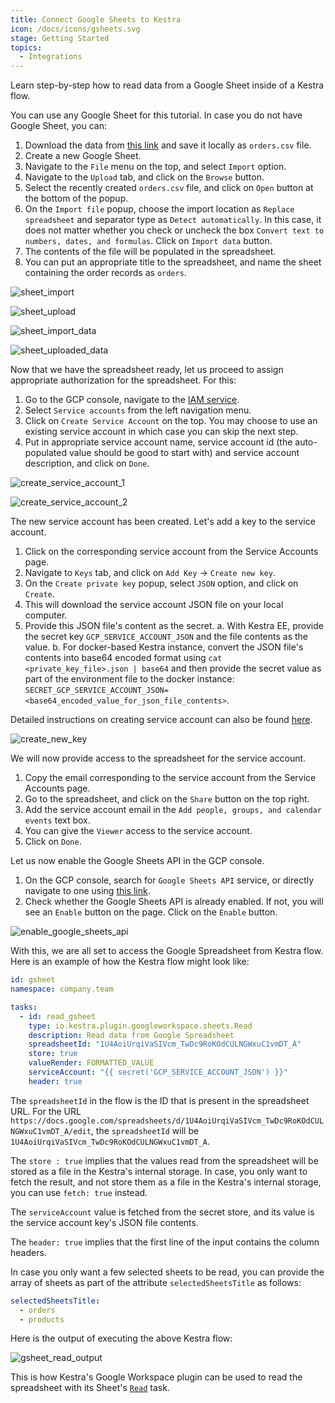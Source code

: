 ```yaml
---
title: Connect Google Sheets to Kestra
icon: /docs/icons/gsheets.svg
stage: Getting Started
topics:
  - Integrations
---
```


Learn step-by-step how to read data from a Google Sheet inside of a Kestra flow.

You can use any Google Sheet for this tutorial. In case you do not have Google Sheet, you can:

1. Download the data from [this link](https://huggingface.co/datasets/kestra/datasets/raw/main/csv/orders.csv) and save it locally as `orders.csv` file.
2. Create a new Google Sheet.
3. Navigate to the `File` menu on the top, and select `Import` option.
4. Navigate to the `Upload` tab, and click on the `Browse` button.
5. Select the recently created `orders.csv` file, and click on `Open` button at the bottom of the popup.
6. On the `Import file` popup, choose the import location as `Replace spreadsheet` and separator type as `Detect automatically`. In this case, it does not matter whether you check or uncheck the box `Convert text to numbers, dates, and formulas`. Click on `Import data` button.
7. The contents of the file will be populated in the spreadsheet.
8. You can put an appropriate title to the spreadsheet, and name the sheet containing the order records as `orders`.

![sheet_import](/docs/how-to-guides/google-sheets/sheet_import.png)

![sheet_upload](/docs/how-to-guides/google-sheets/sheet_upload.png)

![sheet_import_data](/docs/how-to-guides/google-sheets/sheet_import_data.png)

![sheet_uploaded_data](/docs/how-to-guides/google-sheets/sheet_uploaded_data.png)

Now that we have the spreadsheet ready, let us proceed to assign appropriate authorization for the spreadsheet. For this:

1. Go to the GCP console, navigate to the [IAM service](https://console.cloud.google.com/iam-admin/iam).
2. Select `Service accounts` from the left navigation menu.
3. Click on `Create Service Account` on the top. You may choose to use an existing service account in which case you can skip the next step.
4. Put in appropriate service account name, service account id (the auto-populated value should be good to start with) and service account description, and click on `Done`.

![create_service_account_1](/docs/how-to-guides/google-sheets/create_service_account_1.png)

![create_service_account_2](/docs/how-to-guides/google-sheets/create_service_account_2.png)

The new service account has been created. Let's add a key to the service account.

1. Click on the corresponding service account from the Service Accounts page.
2. Navigate to `Keys` tab, and click on `Add Key` -> `Create new key`.
3. On the `Create private key` popup, select `JSON` option, and click on `Create`.
4. This will download the service account JSON file on your local computer.
5. Provide this JSON file's content as the secret.
  a. With Kestra EE, provide the secret key `GCP_SERVICE_ACCOUNT_JSON` and the file contents as the value.
  b. For docker-based Kestra instance, convert the JSON file's contents into base64 encoded format using `cat <private_key_file>.json | base64` and then provide the secret value as part of the environment file to the docker instance: `SECRET_GCP_SERVICE_ACCOUNT_JSON=<base64_encoded_value_for_json_file_contents>`.

Detailed instructions on creating service account can also be found [here](./google-credentials.md).

![create_new_key](/docs/how-to-guides/google-sheets/create_new_key.png)

We will now provide access to the spreadsheet for the service account.

1. Copy the email corresponding to the service account from the Service Accounts page.
2. Go to the spreadsheet, and click on the `Share` button on the top right.
3. Add the service account email in the `Add people, groups, and calendar events` text box.
4. You can give the `Viewer` access to the service account.
5. Click on `Done`.

Let us now enable the Google Sheets API in the GCP console.

1. On the GCP console, search for `Google Sheets API` service, or directly navigate to one using [this link](https://console.cloud.google.com/marketplace/product/google/sheets.googleapis.com).
2. Check whether the Google Sheets API is already enabled. If not, you will see an `Enable` button on the page. Click on the `Enable` button.

![enable_google_sheets_api](/docs/how-to-guides/google-sheets/enable_google_sheets_api.png)

With this, we are all set to access the Google Spreadsheet from Kestra flow. Here is an example of how the Kestra flow might look like:

```yaml
id: gsheet
namespace: company.team

tasks:
  - id: read_gsheet
    type: io.kestra.plugin.googleworkspace.sheets.Read
    description: Read data from Google Spreadsheet
    spreadsheetId: "1U4AoiUrqiVaSIVcm_TwDc9RoKOdCULNGWxuC1vmDT_A"
    store: true
    valueRender: FORMATTED_VALUE
    serviceAccount: "{{ secret('GCP_SERVICE_ACCOUNT_JSON') }}"
    header: true
```

The `spreadsheetId` in the flow is the ID that is present in the spreadsheet URL. For the URL `https://docs.google.com/spreadsheets/d/1U4AoiUrqiVaSIVcm_TwDc9RoKOdCULNGWxuC1vmDT_A/edit`, the `spreadsheetId` will be `1U4AoiUrqiVaSIVcm_TwDc9RoKOdCULNGWxuC1vmDT_A`.

The `store : true` implies that the values read from the spreadsheet will be stored as a file in the Kestra's internal storage. In case, you only want to fetch the result, and not store them as a file in the Kestra's internal storage, you can use `fetch: true` instead.

The `serviceAccount` value is fetched from the secret store, and its value is the service account key's JSON file contents.

The `header: true` implies that the first line of the input contains the column headers.

In case you only want a few selected sheets to be read, you can provide the array of sheets as part of the attribute `selectedSheetsTitle` as follows:

```yaml
selectedSheetsTitle:
  - orders
  - products
```

Here is the output of executing the above Kestra flow:

![gsheet_read_output](/docs/how-to-guides/google-sheets/gsheet_read_output.png)

This is how Kestra's Google Workspace plugin can be used to read the spreadsheet with its Sheet's [`Read`](/plugins/plugin-googleworkspace/sheets/io.kestra.plugin.googleworkspace.sheets.read) task.
